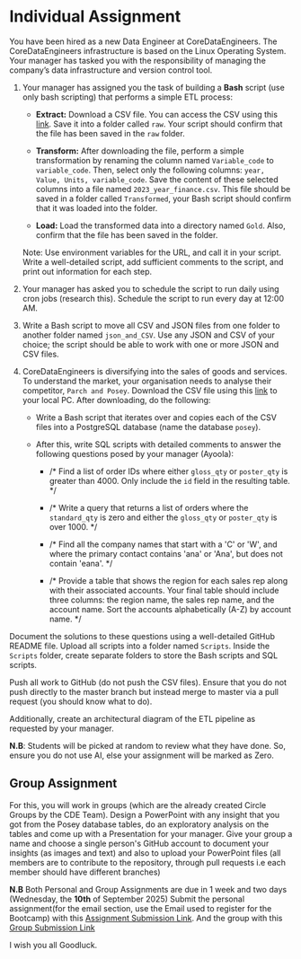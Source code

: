 # Individual Assignment
You have been hired as a new Data Engineer at CoreDataEngineers. The CoreDataEngineers infrastructure is based on the Linux Operating System. Your manager has tasked you with the responsibility of managing the company’s data infrastructure and version control tool.

1. Your manager has assigned you the task of building a **Bash** script (use only bash scripting) that performs a simple ETL process:

   - **Extract:** Download a CSV file. You can access the CSV using this [link](https://www.stats.govt.nz/assets/Uploads/Annual-enterprise-survey/Annual-enterprise-survey-2023-financial-year-provisional/Download-data/annual-enterprise-survey-2023-financial-year-provisional.csv). Save it into a folder called `raw`. Your script should confirm that the file has been saved in the `raw` folder.
   
   - **Transform:** After downloading the file, perform a simple transformation by renaming the column named `Variable_code` to `variable_code`. Then, select only the following columns: `year, Value, Units, variable_code`. Save the content of these selected columns into a file named `2023_year_finance.csv`. This file should be saved in a folder called `Transformed`, your Bash script should confirm that it was loaded into the folder.
   
   - **Load:** Load the transformed data into a directory named `Gold`. Also, confirm that the file has been saved in the folder.

   Note: Use environment variables for the URL, and call it in your script. Write a well-detailed script, add sufficient comments to the script, and print out information for each step.

2. Your manager has asked you to schedule the script to run daily using cron jobs (research this). Schedule the script to run every day at 12:00 AM.

3. Write a Bash script to move all CSV and JSON files from one folder to another folder named `json_and_CSV`. Use any JSON and CSV of your choice; the script should be able to work with one or more JSON and CSV files. 

4. CoreDataEngineers is diversifying into the sales of goods and services. To understand the market, your organisation needs to analyse their competitor, `Parch and Posey`. Download the CSV file using this [link](https://we.tl/t-2xYLL816Yt) to your local PC. After downloading, do the following:

   - Write a Bash script that iterates over and copies each of the CSV files into a PostgreSQL database (name the database `posey`).
   
   - After this, write SQL scripts with detailed comments to answer the following questions posed by your manager (Ayoola):
   
     - /* Find a list of order IDs where either `gloss_qty` or `poster_qty` is greater than 4000. Only include the `id` field in the resulting table. */
     
     - /* Write a query that returns a list of orders where the `standard_qty` is zero and either the `gloss_qty` or `poster_qty` is over 1000. */
     
     - /* Find all the company names that start with a 'C' or 'W', and where the primary contact contains 'ana' or 'Ana', but does not contain 'eana'. */
     
     - /* Provide a table that shows the region for each sales rep along with their associated accounts. Your final table should include three columns: the region name, the sales rep name, and the account name. Sort the accounts alphabetically (A-Z) by account name. */

Document the solutions to these questions using a well-detailed GitHub README file. Upload all scripts into a folder named `Scripts`. Inside the `Scripts` folder, create separate folders to store the Bash scripts and SQL scripts. 

Push all work to GitHub (do not push the CSV files). Ensure that you do not push directly to the master branch but instead merge to master via a pull request (you should know what to do). 

Additionally, create an architectural diagram of the ETL pipeline as requested by your manager.

**N.B**: Students will be picked at random to review what they have done. So, ensure you do not use AI, else your assignment will be marked as Zero.


## Group Assignment 
For this, you will work in groups (which are the already created Circle Groups by the CDE Team). Design a PowerPoint with any insight that you got from the Posey database tables, do an exploratory analysis on the tables and come up with a Presentation for your manager. Give your group a name and choose a single person's GitHub account to document your insights (as images and text) and also to upload your PowerPoint files (all members are to contribute to the repository, through pull requests i.e each member should have different branches) 


**N.B** Both Personal and Group Assignments are due in 1 week and two days  (Wednesday, the **10th** of September 2025)
Submit the personal assignment(for the email section, use the Email used to register for the Bootcamp) with this [Assignment Submission Link](https://docs.google.com/forms/d/1JCEsUXK1qYxQIl3xCcm3BbW3sYkx4GzBIPgPHLtSGw8/edit). 
And the group with this [Group Submission Link](https://docs.google.com/forms/d/1JCEsUXK1qYxQIl3xCcm3BbW3sYkx4GzBIPgPHLtSGw8/edit)

I wish you all Goodluck.



